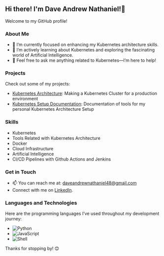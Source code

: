 ## Hi there! I'm Dave Andrew Nathaniel!👋

Welcome to my GitHub profile!

### About Me
- 🔭 I’m currently focused on enhancing my Kubernetes architecture skills.
- 🌱 I’m actively learning about Kubernetes and exploring the fascinating world of Artificial Intelligence.
- 💬 Feel free to ask me anything related to Kubernetes—I’m here to help!

### Projects
Check out some of my projects:
- [Kubernetes Architecture](#): Making a Kubernetes Cluster for a production environment
- [Kubernetes Setup Documentation](https://davenathaniell.notion.site/Kubernetes-Walkthrough-1ec008a069244dd4b0de9b7d51cc7410): Documentation of tools for my personal Kubernetes Architecture Setup
  
### Skills
- Kubernetes
- Tools Related with Kubernetes Architecture
- Docker
- Cloud Infrastructure
- Artificial Intelligence
- CI/CD Pipelines with Github Actions and Jenkins

### Get in Touch
- 📫 You can reach me at: [daveandrewnathaniel48@gmail.com](mailto:daveandrewnathaniel48@gmail.com)
- Connect with me on [LinkedIn](https://linkedin.com/in/dave-andrew-nathaniel/).

### Languages and Technologies
Here are the programming languages I’ve used throughout my development journey:
- ![Python](https://img.shields.io/badge/-Python-3776AB?style=flat-square&logo=python&logoColor=ffffff)
- ![JavaScript](https://img.shields.io/badge/-JavaScript-F7DF1E?style=flat-square&logo=javascript&logoColor=333333)
- ![Shell](https://img.shields.io/badge/-Shell-4EAA25?style=flat-square&logo=gnu-bash&logoColor=ffffff)

Thanks for stopping by! 😊

